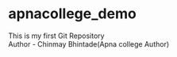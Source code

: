 # apnacollege_demo
This is my first Git Repository
<br>
Author - Chinmay Bhintade(Apna college Author)

